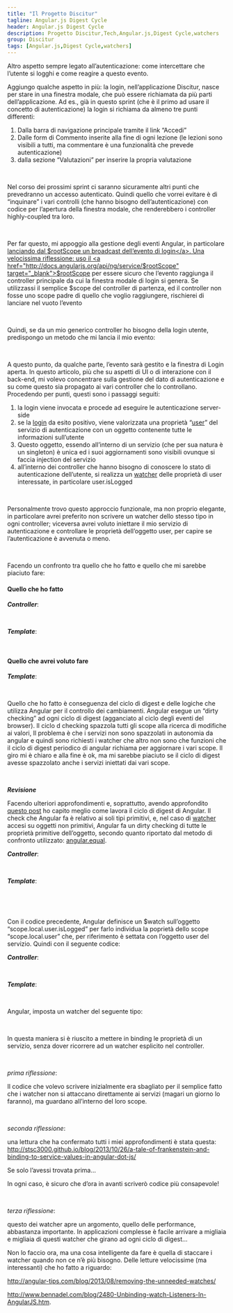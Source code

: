 ```yaml
---
title: "Il Progetto Discitur"
tagline: Angular.js Digest Cycle
header: Angular.js Digest Cycle
description: Progetto Discitur,Tech,Angular.js,Digest Cycle,watchers
group: Discitur
tags: [Angular.js,Digest Cycle,watchers]
---
```


<!-- Markup JSON-LD generato da Assistente per il markup dei dati strutturati di Google. -->
<script type="application/ld+json">
{
  "@context" : "http://schema.org",
  "@type" : "Article",
  "name" : "Angular.js Digest Cycle",
  "author" : {
    "@type" : "Person",
    "name" : "William Verdolini"
  },
  "datePublished" : "2014-02-10",
  "articleSection" : [ "Digest Cycle", "Angular.js", "watchers", "$$watchers", "$watch" ],
  "url" : "http://williamverdolini.github.io/2014/02/10/discitur-Digest/"
}
</script>

Altro aspetto sempre legato all’autenticazione: come intercettare che
l’utente si logghi e come reagire a questo evento.

Aggiungo qualche aspetto in più: la login, nell’applicazione Discitur,
nasce per stare in una finestra modale, che può essere richiamata da più parti
dell’applicazione. Ad es., già in questo sprint (che è il primo ad usare il
concetto di autenticazione) la login si richiama da almeno tre punti
differenti:

1. Dalla barra di navigazione principale tramite
     il link “Accedi”
2. Dalle form di Commento inserite alla fine di
     ogni lezione (le lezioni sono visibili a tutti, ma commentare è una
     funzionalità che prevede autenticazione)
3. dalla sezione “Valutazioni” per inserire la propria
     valutazione

 

Nel corso dei prossimi sprint ci saranno sicuramente altri punti che prevedranno
un accesso autenticato. Quindi quello che vorrei evitare è di “inquinare” i
vari controlli (che hanno bisogno dell’autenticazione) con codice per l’apertura
della finestra modale, che renderebbero i controller highly-coupled tra loro.

 

Per far questo, mi appoggio alla gestione degli eventi Angular, in
particolare <a href="https://github.com/williamverdolini/discitur-web/blob/sprint3/app/modules/lesson/LessonCommentDrv.js#L60" target="_blank">lanciando dal $rootScope un broadcast dell’evento di login</a>. Una velocissima
riflessione: uso il <a href="http://docs.angularjs.org/api/ng/service/$rootScope" target="_blank">$rootScope</a> per essere sicuro che l’evento raggiunga il
controller principale da cui la finestra modale di login si genera. Se utilizzassi
il semplice $scope del controller di partenza, ed il controller non fosse uno
scope padre di quello che voglio raggiungere, rischierei di lanciare nel vuoto
l’evento

 

Quindi, se da un mio generico controller ho bisogno della login utente,
predispongo un metodo che mi lancia il mio evento:


<script type="syntaxhighlighter" class="brush: javascript">
<![CDATA[
scope.actions = {
   // call Sign Modal Dialog to login
   openSignIn: function () {
      $rootScope.$broadcast('disc.login', scope.actions)
   },
   ...
}
]]></script> 

A questo punto, da qualche parte, l’evento sarà gestito e la finestra di
Login aperta. In questo articolo, più che su aspetti di UI o di interazione con
il back-end, mi volevo concentrare sulla gestione del dato di autenticazione e
su come questo sia propagato ai vari controller che lo controllano. Procedendo
per punti, questi sono i passaggi seguiti:

1. la login viene invocata e procede ad eseguire
     le autenticazione server-side
2. se la <a href="https://github.com/williamverdolini/discitur-web/blob/sprint3/app/modules/user/UserService.js#L69" target="_blank">login</a>
     da esito positivo, viene valorizzata una proprietà “<a href="https://github.com/williamverdolini/discitur-web/blob/sprint3/app/modules/user/UserService.js#L66" target="_blank">user</a>”
     del servizio di autenticazione con un oggetto contenente tutte le
     informazioni sull’utente
3. Questo oggetto, essendo all’interno di un
     servizio (che per sua natura è un singleton) è unica ed i suoi
     aggiornamenti sono visibili ovunque si faccia injection del servizio
4. all’interno dei controller che hanno bisogno
     di conoscere lo stato di autenticazione dell’utente, si realizza un <a href="https://github.com/williamverdolini/discitur-web/blob/sprint3/app/modules/lesson/LessonCommentDrv.js#L134" target="_blank">watcher</a>
     delle proprietà di user interessate, in particolare user.isLogged

 

Personalmente trovo questo approccio funzionale, ma non proprio elegante,
in particolare avrei preferito non scrivere un watcher dello stesso tipo in
ogni controller; viceversa avrei voluto iniettare il mio servizio di
autenticazione e controllare le proprietà dell’oggetto user, per capire se
l’autenticazione è avvenuta o meno.

 

Facendo un confronto tra quello che ho fatto e quello che
mi sarebbe piaciuto fare:

<h4>Quello che ho fatto</h4>


<b><i>Controller</i></b>:


<script type="syntaxhighlighter" class="brush: javascript">
<![CDATA[
scope.local = {
  isLogged: AuthService.user.isLogged,
  sameUser: (scope.comment.author.username == AuthService.user.username)
}
...

scope.$watch(function () {
  return AuthService.user.isLogged;
},
function () {
  scope.local.isLogged = AuthService.user.isLogged;
  scope.local.sameUser = (scope.comment.author.username == AuthService.user.username);
                        }
                    );

]]></script> 

<b><i>Template</i></b>:

<script type="syntaxhighlighter" class="brush: xml">
<![CDATA[
<div class="col-xs-12" ng-show="!local.isLogged || !local.sameUser">
<h5><small>
<a ng-click="actions.openUserComment()">{{labels.commentAnswer}}</a>
</small>
</h5>
</div>

]]></script> 





  
  
   
   
   
<h4>Quello che avrei voluto fare</h4>


<b><i>Template</i></b>:

<script type="syntaxhighlighter" class="brush: xml">
<![CDATA[
<div class="col-xs-12" 
     ng-show="! AuthService.user.isLogged || ! AuthService.user.username==comment.author.username ">
  <h5>
    <small><a ng-click="actions.openUserComment()">{{labels.commentAnswer}}</a></small>
  </h5>
</div>
]]></script> 



Quello che ho fatto è conseguenza del ciclo di digest e delle logiche che
utilizza Angular per il controllo dei cambiamenti. Angular esegue un “dirty
checking” ad ogni ciclo di digest (agganciato al ciclo degli eventi del
browser). Il ciclo d checking spazzola tutti gli scope alla ricerca di
modifiche ai valori, Il problema è che i servizi non sono spazzolati in
autonomia da angular e quindi sono richiesti i watcher che altro non sono che
funzioni che il ciclo di digest periodico di angular richiama per aggiornare i
vari scope. Il giro mi è chiaro e alla fine è ok, ma mi sarebbe piaciuto se il
ciclo di digest avesse spazzolato anche i servizi iniettati dai vari scope.

 

**_Revisione_**

Facendo ulteriori approfondimenti e, soprattutto, avendo approfondito <a href="http://stackoverflow.com/a/16465890/3316654" target="_blank">questo post</a> ho capito
meglio come lavora il ciclo di digest di Angular. Il check che Angular fa è
relativo ai soli tipi primitivi, e, nel caso di <a href="http://docs.angularjs.org/api/ng.$rootScope.Scope#methods_$watch" target="_blank">watcher</a>
accesi su oggetti non primitivi, Angular fa un dirty checking di tutte le
proprietà primitive dell’oggetto, secondo quanto riportato dal metodo di
confronto utilizzato: <a href="http://docs.angularjs.org/api/angular.equals" target="_blank">angular.equal</a>.

<b><i>Controller</i></b>:

<script type="syntaxhighlighter" class="brush: javascript">
<![CDATA[
scope.local = {
  user: AuthService.user
}
]]></script> 


<b><i>Template</i></b>:

<script type="syntaxhighlighter" class="brush: xml">
<![CDATA[
<div class="col-xs-12" 
     ng-show="!scope.local.user.isLogged || ! AuthService.user.username==comment.author.username ">
  <h5>
    <small><a ng-click="actions.openUserComment()">{{labels.commentAnswer}}</a></small>
  </h5>
</div>
]]></script> 


 

Con il codice precedente, Angular definisce un $watch sull’oggetto “scope.local.user.isLogged” per farlo individua la poprietà dello scope “scope.local.user” che, per riferimento è settata con l’oggetto user del servizio. Quindi
con il seguente codice:


<b><i>Controller</i></b>:

<script type="syntaxhighlighter" class="brush: javascript">
<![CDATA[
scope.local = {
  user: AuthService.user
}
]]></script> 


<b><i>Template</i></b>:

<script type="syntaxhighlighter" class="brush: xml">
<![CDATA[
ng-show="!scope.local.user.isLogged">
]]></script> 



Angular, imposta un watcher del seguente tipo:


<script type="syntaxhighlighter" class="brush: javascript">
<![CDATA[
scope.$watch(
    function () { return scope.local.user.isLogged }, // where scope.local.user === AuthService.user
    function () {
        // do binding…
    }
);
]]></script> 

In questa maniera si è riuscito a mettere in binding le proprietà di un
servizio, senza dover ricorrere ad un watcher esplicito nel controller.

 

_prima riflessione_:

Il codice che volevo scrivere inizialmente era sbagliato per il semplice
fatto che i watcher non si attaccano direttamente ai servizi (magari un giorno
lo faranno), ma guardano all’interno del loro scope.

 

_seconda riflessione_:

una lettura che ha confermato tutti i miei approfondimenti è stata questa: <a href="http://stsc3000.github.io/blog/2013/10/26/a-tale-of-frankenstein-and-binding-to-service-values-in-angular-dot-js/" target="_blank">http://stsc3000.github.io/blog/2013/10/26/a-tale-of-frankenstein-and-binding-to-service-values-in-angular-dot-js/</a>

Se solo l’avessi trovata prima…

In ogni caso, è sicuro che d’ora in avanti scriverò codice più consapevole!

 

_terza riflessione_:

questo dei watcher apre un argomento, quello delle performance, abbastanza
importante. In applicazioni complesse è facile arrivare a migliaia e migliaia
di questi watcher che girano ad ogni ciclo di digest…

Non lo faccio ora, ma una cosa intelligente da fare è quella di staccare i
watcher quando non ce n’è più bisogno. Delle letture velocissime (ma interessanti)
che ho fatto a riguardo:

<a href="http://angular-tips.com/blog/2013/08/removing-the-unneeded-watches/" target="_blank">http://angular-tips.com/blog/2013/08/removing-the-unneeded-watches/</a>

<a href="http://www.bennadel.com/blog/2480-Unbinding-watch-Listeners-In-AngularJS.htm" target="_blank">http://www.bennadel.com/blog/2480-Unbinding-watch-Listeners-In-AngularJS.htm</a>.

 

 


  